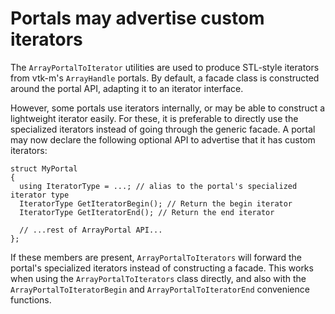 # Portals may advertise custom iterators

The `ArrayPortalToIterator` utilities are used to produce STL-style iterators 
from vtk-m's `ArrayHandle` portals. By default, a facade class is constructed 
around the portal API, adapting it to an iterator interface. 

However, some portals use iterators internally, or may be able to construct a
lightweight iterator easily. For these, it is preferable to directly use the
specialized iterators instead of going through the generic facade. A portal may
now declare the following optional API to advertise that it has custom 
iterators:

```
struct MyPortal
{
  using IteratorType = ...; // alias to the portal's specialized iterator type
  IteratorType GetIteratorBegin(); // Return the begin iterator
  IteratorType GetIteratorEnd(); // Return the end iterator

  // ...rest of ArrayPortal API...
};
```

If these members are present, `ArrayPortalToIterators` will forward the portal's
specialized iterators instead of constructing a facade. This works when using 
the `ArrayPortalToIterators` class directly, and also with the
`ArrayPortalToIteratorBegin` and `ArrayPortalToIteratorEnd` convenience 
functions.
